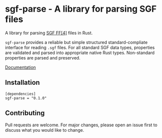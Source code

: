 # sgf-parse - A library for parsing SGF files
A library for parsing [SGF FF\[4\]](https://www.red-bean.com/sgf/sgf4.html)
files in Rust.

`sgf-parse` provides a reliable but simple structured standard-compliate
interface for reading `.sgf` files. For all standard SGF data types, properties
are validated and parsed into appropriate native Rust types. Non-standard
properties are parsed and preserved.

[Documentation](https://docs.rs/sgf-parse)

## Installation
```
[dependencies]
sgf-parse = "0.1.0"
```

## Contributing
Pull requests are welcome. For major changes, please open an issue first to
discuss what you would like to change.
